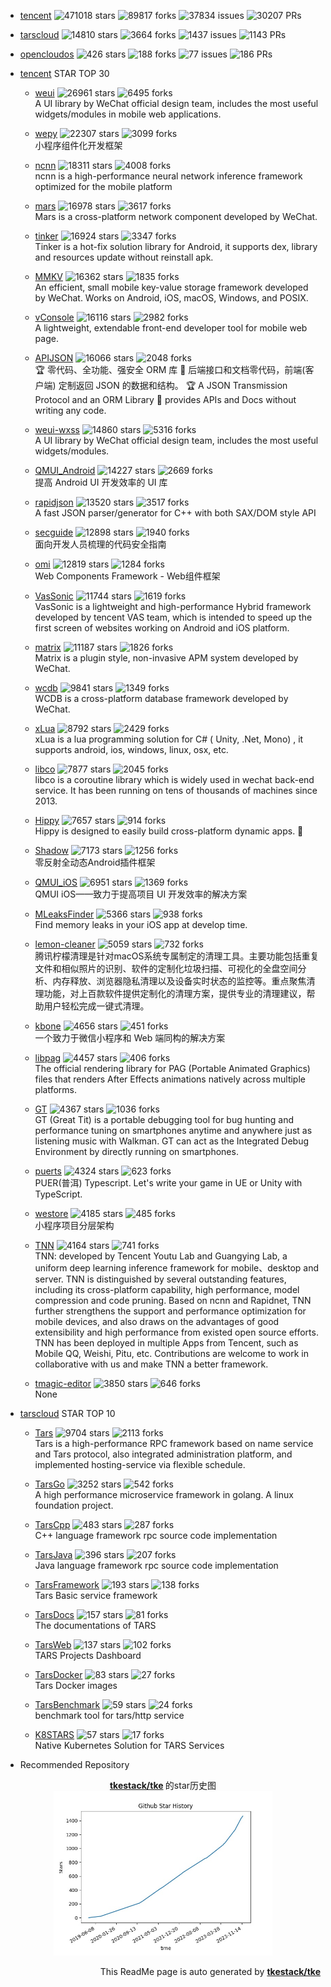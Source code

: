 
+ [tencent](https://github.com/tencent)
![471018 stars](https://img.shields.io/badge/Stars-471018-green)
![89817 forks](https://img.shields.io/badge/Forks-89817-green)
![37834 issues](https://img.shields.io/badge/Issues-37834-green)
![30207 PRs](https://img.shields.io/badge/PRs-30207-green)

+ [tarscloud](https://github.com/tarscloud)
![14810 stars](https://img.shields.io/badge/Stars-14810-green)
![3664 forks](https://img.shields.io/badge/Forks-3664-green)
![1437 issues](https://img.shields.io/badge/Issues-1437-green)
![1143 PRs](https://img.shields.io/badge/PRs-1143-green)

+ [opencloudos](https://github.com/opencloudos)
![426 stars](https://img.shields.io/badge/Stars-426-green)
![188 forks](https://img.shields.io/badge/Forks-188-green)
![77 issues](https://img.shields.io/badge/Issues-77-green)
![186 PRs](https://img.shields.io/badge/PRs-186-green)



+ [tencent](https://github.com/tencent) STAR TOP 30
    
    + [weui](https://github.com/tencent/weui) 
    ![26961 stars](https://img.shields.io/badge/Stars-26961-green)
    ![6495 forks](https://img.shields.io/badge/Forks-6495-green)  
    A UI library by WeChat official design team, includes the most useful widgets/modules in mobile web applications.
    
    + [wepy](https://github.com/tencent/wepy) 
    ![22307 stars](https://img.shields.io/badge/Stars-22307-green)
    ![3099 forks](https://img.shields.io/badge/Forks-3099-green)  
    小程序组件化开发框架
    
    + [ncnn](https://github.com/tencent/ncnn) 
    ![18311 stars](https://img.shields.io/badge/Stars-18311-green)
    ![4008 forks](https://img.shields.io/badge/Forks-4008-green)  
    ncnn is a high-performance neural network inference framework optimized for the mobile platform
    
    + [mars](https://github.com/tencent/mars) 
    ![16978 stars](https://img.shields.io/badge/Stars-16978-green)
    ![3617 forks](https://img.shields.io/badge/Forks-3617-green)  
    Mars is a cross-platform network component  developed by WeChat.
    
    + [tinker](https://github.com/tencent/tinker) 
    ![16924 stars](https://img.shields.io/badge/Stars-16924-green)
    ![3347 forks](https://img.shields.io/badge/Forks-3347-green)  
    Tinker is a hot-fix solution library for Android, it supports dex, library and resources update without reinstall apk.
    
    + [MMKV](https://github.com/tencent/MMKV) 
    ![16362 stars](https://img.shields.io/badge/Stars-16362-green)
    ![1835 forks](https://img.shields.io/badge/Forks-1835-green)  
    An efficient, small mobile key-value storage framework developed by WeChat. Works on Android, iOS, macOS, Windows, and POSIX.
    
    + [vConsole](https://github.com/tencent/vConsole) 
    ![16116 stars](https://img.shields.io/badge/Stars-16116-green)
    ![2982 forks](https://img.shields.io/badge/Forks-2982-green)  
    A lightweight, extendable front-end developer tool for mobile web page.
    
    + [APIJSON](https://github.com/tencent/APIJSON) 
    ![16066 stars](https://img.shields.io/badge/Stars-16066-green)
    ![2048 forks](https://img.shields.io/badge/Forks-2048-green)  
    🏆 零代码、全功能、强安全 ORM 库 🚀 后端接口和文档零代码，前端(客户端) 定制返回 JSON 的数据和结构。 🏆 A JSON Transmission Protocol and an ORM Library 🚀  provides APIs and Docs without writing any code.
    
    + [weui-wxss](https://github.com/tencent/weui-wxss) 
    ![14860 stars](https://img.shields.io/badge/Stars-14860-green)
    ![5316 forks](https://img.shields.io/badge/Forks-5316-green)  
    A UI library by WeChat official design team, includes the most useful widgets/modules.
    
    + [QMUI_Android](https://github.com/tencent/QMUI_Android) 
    ![14227 stars](https://img.shields.io/badge/Stars-14227-green)
    ![2669 forks](https://img.shields.io/badge/Forks-2669-green)  
    提高 Android UI 开发效率的 UI 库
    
    + [rapidjson](https://github.com/tencent/rapidjson) 
    ![13520 stars](https://img.shields.io/badge/Stars-13520-green)
    ![3517 forks](https://img.shields.io/badge/Forks-3517-green)  
    A fast JSON parser/generator for C++ with both SAX/DOM style API
    
    + [secguide](https://github.com/tencent/secguide) 
    ![12898 stars](https://img.shields.io/badge/Stars-12898-green)
    ![1940 forks](https://img.shields.io/badge/Forks-1940-green)  
    面向开发人员梳理的代码安全指南
    
    + [omi](https://github.com/tencent/omi) 
    ![12819 stars](https://img.shields.io/badge/Stars-12819-green)
    ![1284 forks](https://img.shields.io/badge/Forks-1284-green)  
    Web Components Framework - Web组件框架
    
    + [VasSonic](https://github.com/tencent/VasSonic) 
    ![11744 stars](https://img.shields.io/badge/Stars-11744-green)
    ![1619 forks](https://img.shields.io/badge/Forks-1619-green)  
    VasSonic is a lightweight and high-performance Hybrid framework developed by tencent VAS team, which is intended to speed up the first screen of websites working on Android and iOS platform. 
    
    + [matrix](https://github.com/tencent/matrix) 
    ![11187 stars](https://img.shields.io/badge/Stars-11187-green)
    ![1826 forks](https://img.shields.io/badge/Forks-1826-green)  
    Matrix is a plugin style, non-invasive APM system developed by WeChat.
    
    + [wcdb](https://github.com/tencent/wcdb) 
    ![9841 stars](https://img.shields.io/badge/Stars-9841-green)
    ![1349 forks](https://img.shields.io/badge/Forks-1349-green)  
    WCDB is a cross-platform database framework developed by WeChat.
    
    + [xLua](https://github.com/tencent/xLua) 
    ![8792 stars](https://img.shields.io/badge/Stars-8792-green)
    ![2429 forks](https://img.shields.io/badge/Forks-2429-green)  
    xLua is a lua programming solution for  C# ( Unity, .Net, Mono) , it supports android, ios, windows, linux, osx, etc.
    
    + [libco](https://github.com/tencent/libco) 
    ![7877 stars](https://img.shields.io/badge/Stars-7877-green)
    ![2045 forks](https://img.shields.io/badge/Forks-2045-green)  
    libco is a coroutine library which is widely used in wechat  back-end service. It has been running on tens of thousands of machines since 2013.
    
    + [Hippy](https://github.com/tencent/Hippy) 
    ![7657 stars](https://img.shields.io/badge/Stars-7657-green)
    ![914 forks](https://img.shields.io/badge/Forks-914-green)  
    Hippy is designed to easily build cross-platform dynamic apps. 👏
    
    + [Shadow](https://github.com/tencent/Shadow) 
    ![7173 stars](https://img.shields.io/badge/Stars-7173-green)
    ![1256 forks](https://img.shields.io/badge/Forks-1256-green)  
    零反射全动态Android插件框架
    
    + [QMUI_iOS](https://github.com/tencent/QMUI_iOS) 
    ![6951 stars](https://img.shields.io/badge/Stars-6951-green)
    ![1369 forks](https://img.shields.io/badge/Forks-1369-green)  
    QMUI iOS——致力于提高项目 UI 开发效率的解决方案
    
    + [MLeaksFinder](https://github.com/tencent/MLeaksFinder) 
    ![5366 stars](https://img.shields.io/badge/Stars-5366-green)
    ![938 forks](https://img.shields.io/badge/Forks-938-green)  
    Find memory leaks in your iOS app at develop time.
    
    + [lemon-cleaner](https://github.com/tencent/lemon-cleaner) 
    ![5059 stars](https://img.shields.io/badge/Stars-5059-green)
    ![732 forks](https://img.shields.io/badge/Forks-732-green)  
    腾讯柠檬清理是针对macOS系统专属制定的清理工具。主要功能包括重复文件和相似照片的识别、软件的定制化垃圾扫描、可视化的全盘空间分析、内存释放、浏览器隐私清理以及设备实时状态的监控等。重点聚焦清理功能，对上百款软件提供定制化的清理方案，提供专业的清理建议，帮助用户轻松完成一键式清理。
    
    + [kbone](https://github.com/tencent/kbone) 
    ![4656 stars](https://img.shields.io/badge/Stars-4656-green)
    ![451 forks](https://img.shields.io/badge/Forks-451-green)  
    一个致力于微信小程序和 Web 端同构的解决方案
    
    + [libpag](https://github.com/tencent/libpag) 
    ![4457 stars](https://img.shields.io/badge/Stars-4457-green)
    ![406 forks](https://img.shields.io/badge/Forks-406-green)  
    The official rendering library for PAG (Portable Animated Graphics) files that renders After Effects animations natively across multiple platforms.
    
    + [GT](https://github.com/tencent/GT) 
    ![4367 stars](https://img.shields.io/badge/Stars-4367-green)
    ![1036 forks](https://img.shields.io/badge/Forks-1036-green)  
    GT (Great Tit) is a portable debugging tool for bug hunting and performance tuning on smartphones anytime and anywhere just as listening music with Walkman. GT can act as the Integrated Debug Environment by directly running on smartphones.
    
    + [puerts](https://github.com/tencent/puerts) 
    ![4324 stars](https://img.shields.io/badge/Stars-4324-green)
    ![623 forks](https://img.shields.io/badge/Forks-623-green)  
    PUER(普洱) Typescript. Let's write your game in UE or Unity with TypeScript.
    
    + [westore](https://github.com/tencent/westore) 
    ![4185 stars](https://img.shields.io/badge/Stars-4185-green)
    ![485 forks](https://img.shields.io/badge/Forks-485-green)  
    小程序项目分层架构
    
    + [TNN](https://github.com/tencent/TNN) 
    ![4164 stars](https://img.shields.io/badge/Stars-4164-green)
    ![741 forks](https://img.shields.io/badge/Forks-741-green)  
    TNN: developed by Tencent Youtu Lab and Guangying Lab, a uniform deep learning inference framework for mobile、desktop and server. TNN is distinguished by several outstanding features, including its cross-platform capability, high performance, model compression and code pruning. Based on ncnn and Rapidnet, TNN further strengthens the support and performance optimization for mobile devices, and also draws on the advantages of good extensibility and high performance from existed open source efforts. TNN has been deployed in multiple Apps from Tencent, such as Mobile QQ, Weishi, Pitu, etc. Contributions are welcome to work in collaborative with us and make TNN a better framework. 
    
    + [tmagic-editor](https://github.com/tencent/tmagic-editor) 
    ![3850 stars](https://img.shields.io/badge/Stars-3850-green)
    ![646 forks](https://img.shields.io/badge/Forks-646-green)  
    None
    

+ [tarscloud](https://github.com/tarscloud) STAR TOP 10
    
    + [Tars](https://github.com/tarscloud/Tars) 
    ![9704 stars](https://img.shields.io/badge/Stars-9704-green)
    ![2113 forks](https://img.shields.io/badge/Forks-2113-green)  
    Tars is a high-performance RPC framework based on name service and Tars protocol, also integrated administration platform, and implemented hosting-service via flexible schedule.
    
    + [TarsGo](https://github.com/tarscloud/TarsGo) 
    ![3252 stars](https://img.shields.io/badge/Stars-3252-green)
    ![542 forks](https://img.shields.io/badge/Forks-542-green)  
    A  high performance microservice  framework  in golang. A linux foundation project.
    
    + [TarsCpp](https://github.com/tarscloud/TarsCpp) 
    ![483 stars](https://img.shields.io/badge/Stars-483-green)
    ![287 forks](https://img.shields.io/badge/Forks-287-green)  
    C++ language framework rpc source code implementation
    
    + [TarsJava](https://github.com/tarscloud/TarsJava) 
    ![396 stars](https://img.shields.io/badge/Stars-396-green)
    ![207 forks](https://img.shields.io/badge/Forks-207-green)  
    Java language framework rpc source code implementation
    
    + [TarsFramework](https://github.com/tarscloud/TarsFramework) 
    ![193 stars](https://img.shields.io/badge/Stars-193-green)
    ![138 forks](https://img.shields.io/badge/Forks-138-green)  
    Tars Basic service framework
    
    + [TarsDocs](https://github.com/tarscloud/TarsDocs) 
    ![157 stars](https://img.shields.io/badge/Stars-157-green)
    ![81 forks](https://img.shields.io/badge/Forks-81-green)  
    The documentations of TARS
    
    + [TarsWeb](https://github.com/tarscloud/TarsWeb) 
    ![137 stars](https://img.shields.io/badge/Stars-137-green)
    ![102 forks](https://img.shields.io/badge/Forks-102-green)  
    TARS Projects Dashboard
    
    + [TarsDocker](https://github.com/tarscloud/TarsDocker) 
    ![83 stars](https://img.shields.io/badge/Stars-83-green)
    ![27 forks](https://img.shields.io/badge/Forks-27-green)  
    Tars Docker  images
    
    + [TarsBenchmark](https://github.com/tarscloud/TarsBenchmark) 
    ![59 stars](https://img.shields.io/badge/Stars-59-green)
    ![24 forks](https://img.shields.io/badge/Forks-24-green)  
    benchmark tool for tars/http service
    
    + [K8STARS](https://github.com/tarscloud/K8STARS) 
    ![57 stars](https://img.shields.io/badge/Stars-57-green)
    ![17 forks](https://img.shields.io/badge/Forks-17-green)  
    Native Kubernetes  Solution for TARS Services
    


+ Recommended Repository  
<p align="center">
      <strong>
        <a href="https://github.com/tkestack/tke" target="_blank">tkestack/tke</a>
      </strong>  的star历史图
  <br>
  <img src="https://raw.githubusercontent.com/ButterAndButterfly/GithubTools/master/data/stars_history.jpg" width="350px"></img>    
</p>

<p align="right">
      This ReadMe page is auto generated by 
      <strong>
        <a href="https://github.com/tkestack/tke" target="_blank">tkestack/tke</a><br>
      </strong>   
</p>